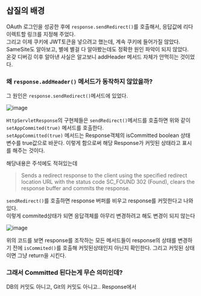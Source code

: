 ## 삽질의 배경

OAuth 로그인을 성공한 후에 `response.sendRedirect()`를 호출해서, 응답값에 리다이렉트할 링크를 지정해 주었다. <br>
그리고 이제 쿠키에 JWT토큰을 넣으려고 했는데, 계속 쿠키에 들어가질 않았다. <br>
SameSite도 알아보고, 별에 별걸 다 알아봤는데도 정확한 원인 파악이 되지 않았다. <br>
온갖 디버깅 이후 알아낸 사실은 알고보니 addHeader 메서드 자체가 안먹히는 것이었다.

### 왜 `response.addHeader()` 메서드가 동작하지 않았을까?

그 원인은 `response.sendRedirect()`메서드에 있었다.

![image](https://github.com/gomudayya/TIL/assets/129571789/0f5f4165-cb54-44fc-9d1b-4fc5a445ca6a)

`HttpServletResponse`의 구현체들은 `sendRedirect()`메서드를 호출하면 위와 같이 `setAppCommited(true)` 메서드를 호출한다. <br>
`setAppCommitted(true)` 메서드는 Response객체의 isCommitted boolean 상태 변수를 true값으로 바꾼다.
이렇게 함으로써 해당 Response가 커밋된 상태라고 표시를 해주는 것이다.

해당내용은 주석에도 적혀있는데

> Sends a redirect response to the client using the specified redirect location URL with the status code SC_FOUND 302 (Found),
> clears the response buffer and commits the response.

``sendRedirect()``를 호출하면 response 버퍼를 비우고 response를 커밋한다고 나와있다. <br>
이렇게 commited상태가 되면 응답객체를 아무리 변경하려고 해도 변경이 되지 않는다

![image](https://github.com/gomudayya/TIL/assets/129571789/725d5916-8885-4454-96ee-5e669fcb6435)

위의 코드를 보면 response를 조작하는 모든 메서드들이 response의 상태를 변경하기 전에 `isCommited()`를 호출해 커밋된상태인지 아닌지 확인한다.
그리고 커밋된 상태이면 그냥 return을 시킨다.

### 그래서 Committed 된다는게 무슨 의미인데?

DB의 커밋도 아니고, Git의 커밋도 아니고.. Response에서


